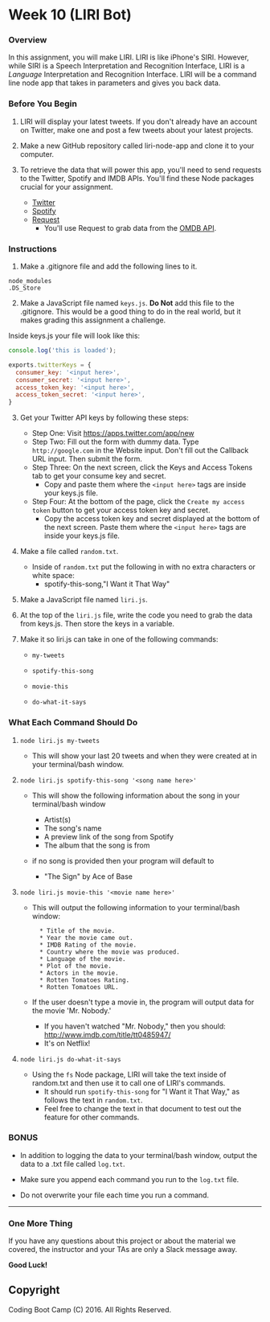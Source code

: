 # Week 10 (LIRI Bot)

### Overview

In this assignment, you will make LIRI. LIRI is like iPhone's SIRI. However, while SIRI is a Speech Interpretation and Recognition Interface, LIRI is a _Language_ Interpretation and Recognition Interface. LIRI will be a command line node app that takes in parameters and gives you back data.

### Before You Begin

1. LIRI will display your latest tweets. If you don't already have an account on Twitter, make one and post a few tweets about your latest projects.

2. Make a new GitHub repository called liri-node-app and clone it to your computer.

3. To retrieve the data that will power this app, you'll need to send requests to the Twitter, Spotify and IMDB APIs. You'll find these Node packages crucial for your assignment.

   * [Twitter](https://www.npmjs.com/package/twitter)
   * [Spotify](https://www.npmjs.com/package/spotify)
   * [Request](https://www.npmjs.com/package/request)
     * You'll use Request to grab data from the [OMDB API](http://www.omdbapi.com).

### Instructions

1. Make a .gitignore file and add the following lines to it.


```
node_modules
.DS_Store
```

2. Make a JavaScript file named `keys.js`. **Do Not** add this file to the .gitignore. This would be a good thing to do in the real world, but it makes grading this assignment a challenge.

Inside keys.js your file will look like this:

```JavaScript
console.log('this is loaded');

exports.twitterKeys = {
  consumer_key: '<input here>',
  consumer_secret: '<input here>',
  access_token_key: '<input here>',
  access_token_secret: '<input here>',
}
```

3. Get your Twitter API keys by following these steps:

   * Step One: Visit <https://apps.twitter.com/app/new>
   * Step Two: Fill out the form with dummy data. Type `http://google.com` in the Website input. Don't fill out the Callback URL input. Then submit the form.
   * Step Three: On the next screen, click the Keys and Access Tokens tab to get your consume key and secret. 
     * Copy and paste them where the `<input here>` tags are inside your keys.js file.
   * Step Four: At the bottom of the page, click the `Create my access token` button to get your access token key and secret. 
     * Copy the access token key and secret displayed at the bottom of the next screen. Paste them where the `<input here>` tags are inside your keys.js file.

4. Make a file called `random.txt`.

   * Inside of `random.txt` put the following in with no extra characters or white space:
     * spotify-this-song,"I Want it That Way"

5. Make a JavaScript file named `liri.js`.

6. At the top of the `liri.js` file, write the code you need to grab the data from keys.js. Then store the keys in a variable.

7. Make it so liri.js can take in one of the following commands:

   * `my-tweets`

   * `spotify-this-song`

   * `movie-this`

   * `do-what-it-says`

### What Each Command Should Do

1. `node liri.js my-tweets`

   * This will show your last 20 tweets and when they were created at in your terminal/bash window.

2. `node liri.js spotify-this-song '<song name here>'`

   * This will show the following information about the song in your terminal/bash window
     * Artist(s)
     * The song's name
     * A preview link of the song from Spotify
     * The album that the song is from

   * if no song is provided then your program will default to
     * "The Sign" by Ace of Base

3. `node liri.js movie-this '<movie name here>'`

   * This will output the following information to your terminal/bash window:

     ```
       * Title of the movie.
       * Year the movie came out.
       * IMDB Rating of the movie.
       * Country where the movie was produced.
       * Language of the movie.
       * Plot of the movie.
       * Actors in the movie.
       * Rotten Tomatoes Rating.
       * Rotten Tomatoes URL.
     ```

   * If the user doesn't type a movie in, the program will output data for the movie 'Mr. Nobody.'
     * If you haven't watched "Mr. Nobody," then you should: <http://www.imdb.com/title/tt0485947/>
     * It's on Netflix!

4. `node liri.js do-what-it-says`
   * Using the `fs` Node package, LIRI will take the text inside of random.txt and then use it to call one of LIRI's commands.
     * It should run `spotify-this-song` for "I Want it That Way," as follows the text in `random.txt`.
     * Feel free to change the text in that document to test out the feature for other commands.

### BONUS

* In addition to logging the data to your terminal/bash window, output the data to a .txt file called `log.txt`.

* Make sure you append each command you run to the `log.txt` file. 

* Do not overwrite your file each time you run a command.

- - -

### One More Thing

If you have any questions about this project or about the material we covered, the instructor and your TAs are only a Slack message away.

**Good Luck!**

## Copyright

Coding Boot Camp (C) 2016. All Rights Reserved.
